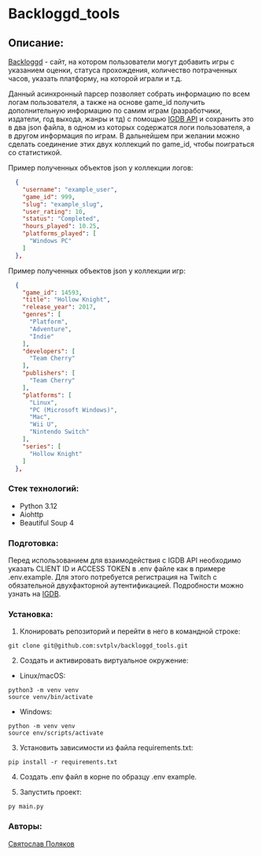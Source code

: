 # Backloggd_tools
## Описание:

[Backloggd](https://www.backloggd.com/) - сайт, на котором пользователи могут добавить игры с указанием оценки, статуса прохождения, количество потраченных часов, указать платформу, на которой играли и т.д. 

Данный асинхронный парсер позволяет собрать информацию по всем логам пользователя, а также на основе game_id получить дополнительную информацию по самим играм (разработчики, издатели, год выхода, жанры и тд) с помощью [IGDB API](https://api-docs.igdb.com/#getting-started) и сохранить это в два json файла, в одном из которых содержатся логи пользователя, а в другом информация по играм. В дальнейшем при желании можно сделать соединение этих двух коллекций по game_id, чтобы поиграться со статистикой.

Пример полученных объектов json у коллекции логов: 

```json
  {
    "username": "example_user",
    "game_id": 999,
    "slug": "example_slug",
    "user_rating": 10,
    "status": "Completed",
    "hours_played": 10.25,
    "platforms_played": [
      "Windows PC"
    ]
  },
```

Пример полученных объектов json у коллекции игр:
```json
  {
    "game_id": 14593,
    "title": "Hollow Knight",
    "release_year": 2017,
    "genres": [
      "Platform",
      "Adventure",
      "Indie"
    ],
    "developers": [
      "Team Cherry"
    ],
    "publishers": [
      "Team Cherry"
    ],
    "platforms": [
      "Linux",
      "PC (Microsoft Windows)",
      "Mac",
      "Wii U",
      "Nintendo Switch"
    ],
    "series": [
      "Hollow Knight"
    ]
  },
```

### Стек технологий:
* Python 3.12
* Aiohttp
* Beautiful Soup 4

### Подготовка:

Перед использованием для взаимодействия с IGDB API необходимо указать CLIENT ID и ACCESS TOKEN в .env файле как в примере .env.example.
Для этого потребуется регистрация на Twitch с обязательной двухфакторной аутентификацией. Подробности можно узнать на [IGDB](https://api-docs.igdb.com/#account-creation).


### Установка:

1. Клонировать репозиторий и перейти в него в командной строке:
```
git clone git@github.com:svtplv/backloggd_tools.git
```

2. Cоздать и активировать виртуальное окружение:
* Linux/macOS:
```
python3 -m venv venv
source venv/bin/activate
```
* Windows:
```
python -m venv venv
source env/scripts/activate
```

3. Установить зависимости из файла requirements.txt:
```
pip install -r requirements.txt
```

4. Создать .env файл в корне по образцу .env example.

5. Запустить проект:
``` 
py main.py
```

### Авторы:
[Святослав Поляков](https://github.com/svtplv)
